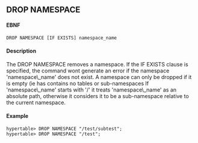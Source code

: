 DROP NAMESPACE 
----------
#### EBNF

    DROP NAMESPACE [IF EXISTS] namespace_name 

#### Description
<p>
The DROP NAMESPACE removes a namespace. If the IF EXISTS clause is specified, 
the command wont generate an error if the namespace 'namespace\_name' does not exist.
A namespace can only be dropped if it is empty (ie has contains no tables or sub-namespaces
If 'namespace\_name' starts with '/' it treats 'namespace\_name' as an absolute path,
otherwise it considers it to be a sub-namespace relative to the current namespace.

#### Example
    
    hypertable> DROP NAMESPACE "/test/subtest";
    hypertable> DROP NAMESPACE "/test";
